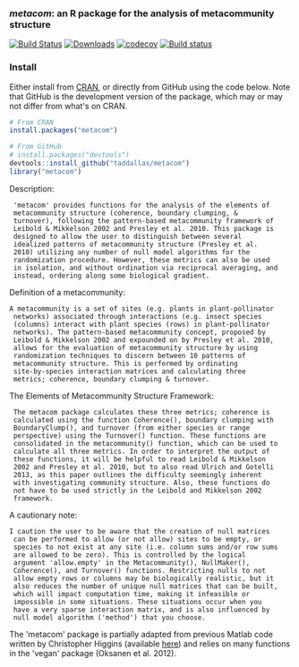 ### *metacom*: an R package for the analysis of metacommunity structure

[![Build Status](https://travis-ci.org/taddallas/metacom.png?branch=master)](https://travis-ci.org/taddallas/metacom)
[![Downloads](http://cranlogs.r-pkg.org/badges/metacom)](http://cranlogs.r-pkg.org/badges/metacom)
[![codecov](https://codecov.io/gh/taddallas/metacom/branch/master/graph/badge.svg)](https://codecov.io/gh/taddallas/metacom)
[![Build status](https://ci.appveyor.com/api/projects/status/hoe5fjj5c2i1mh6n?svg=true)](https://ci.appveyor.com/project/taddallas/metacom)


### Install
Either install from [CRAN]( https://cran.r-project.org/package=metacom), or directly from GitHub using the code below. Note that GitHub is the development version of the package, which may or may not differ from what's on CRAN.


```r
# From CRAN
install.packages("metacom")
```

```r
# From GitHub
# install.packages("devtools")
devtools::install_github("taddallas/metacom")
library("metacom")
```

Description:

     'metacom' provides functions for the analysis of the elements of
     metacommunity structure (coherence, boundary clumping, &
     turnover), following the pattern-based metacommunity framework of
     Leibold & Mikkelson 2002 and Presley et al. 2010. This package is
     designed to allow the user to distinguish between several
     idealized patterns of metacommunity structure (Presley et al.
     2010) utilizing any number of null model algorithms for the
     randomization procedure. However, these metrics can also be used
     in isolation, and without ordination via reciprocal averaging, and
     instead, ordering along some biological gradient.

Definition of a metacommunity:

    A metacommunity is a set of sites (e.g. plants in plant-pollinator
     networks) associated through interactions (e.g. insect species
     (columns) interact with plant species (rows) in plant-pollinator
     networks). The pattern-based metacommunity concept, proposed by
     Leibold & Mikkelson 2002 and expounded on by Presley et al. 2010,
     allows for the evaluation of metacommunity structure by using
     randomization techniques to discern between 10 patterns of
     metacommunity structure. This is performed by ordinating
     site-by-species interaction matrices and calculating three
     metrics; coherence, boundary clumping & turnover.

The Elements of Metacommunity Structure Framework:

     The metacom package calculates these three metrics; coherence is
     calculated using the function Coherence(), boundary clumping with
     BoundaryClump(), and turnover (from either species or range
     perspective) using the Turnover() function. These functions are
     consolidated in the metacommunity() function, which can be used to
     calculate all three metrics. In order to interpret the output of
     these functions, it will be helpful to read Leibold & Mikkelson
     2002 and Presley et al. 2010, but to also read Ulrich and Gotelli
     2013, as this paper outlines the difficulty seemingly inherent
     with investigating community structure. Also, these functions do
     not have to be used strictly in the Leibold and Mikkelson 2002
     framework.

A cautionary note:

    I caution the user to be aware that the creation of null matrices
     can be performed to allow (or not allow) sites to be empty, or
     species to not exist at any site (i.e. column sums and/or row sums
     are allowed to be zero). This is controlled by the logical
     argument 'allow.empty' in the Metacommunity(), NullMaker(),
     Coherence(), and Turnover() functions. Restricting nulls to not
     allow empty rows or columns may be biologically realistic, but it
     also reduces the number of unique null matrices that can be built,
     which will impact computation time, making it infeasible or
     impossible in some situations. These situations occur when you
     have a very sparse interaction matrix, and is also influenced by
     null model algorithm ('method') that you choose.


The 'metacom' package is partially adapted from previous Matlab
code written by Christopher Higgins (available [here](http://faculty.tarleton.edu/higgins/metacommunity-structure.html)) and relies on many functions in the 'vegan' package (Oksanen et al. 2012).
